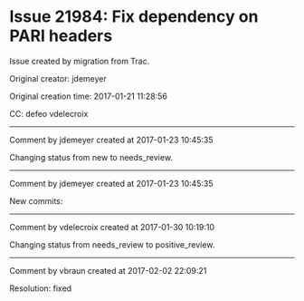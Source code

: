 # Issue 21984: Fix dependency on PARI headers

Issue created by migration from Trac.

Original creator: jdemeyer

Original creation time: 2017-01-21 11:28:56

CC:  defeo vdelecroix




---

Comment by jdemeyer created at 2017-01-23 10:45:35

Changing status from new to needs_review.


---

Comment by jdemeyer created at 2017-01-23 10:45:35

New commits:


---

Comment by vdelecroix created at 2017-01-30 10:19:10

Changing status from needs_review to positive_review.


---

Comment by vbraun created at 2017-02-02 22:09:21

Resolution: fixed
